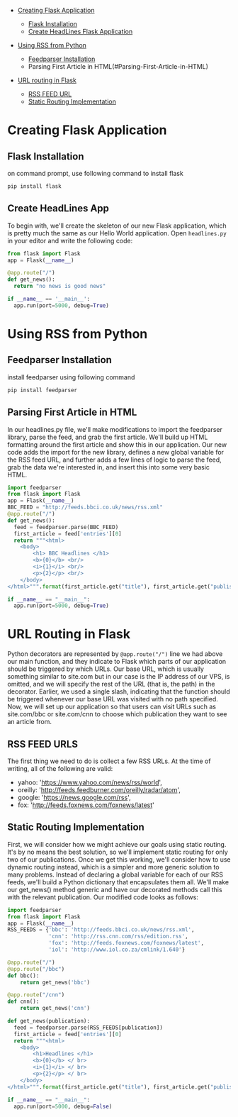 - [Creating Flask Application](#Creating-Flask-Application)
  * [Flask Installation](#Flask-Installation)
  * [Create HeadLines Flask Application](#Create-HeadLines-App)
- [Using RSS from Python](#Using-RSS-From-Python)    
  * [Feedparser Installation](#Feedparser-Installation)
  * Parsing First Article in HTML(#Parsing-First-Article-in-HTML)
  
- [URL routing in Flask](#URL-Routing-in-Flask)
  * [RSS FEED URL](#RSS-FEED-URL)
  * [Static Routing Implementation](#Static-Routing-Implementation)
    
# Creating Flask Application
## Flask Installation
on command prompt, use following command to install flask

```python
pip install flask
```

## Create HeadLines App
To begin with, we'll create the skeleton of our new Flask application, which is pretty much the same as our Hello World application. Open `headlines.py` in your editor and write the following code:
```python
from flask import Flask
app = Flask(__name__)

@app.route("/")
def get_news():
  return "no news is good news"

if __name__ == '__main__':
  app.run(port=5000, debug=True)
```


# Using RSS from Python
## Feedparser Installation
install feedparser using following command
```python
pip install feedparser
```

## Parsing First Article in HTML
In our headlines.py file, we'll make modifications to import the feedparser library, parse the feed, and grab the first article. We'll build up HTML formatting around the first article and show this in our application.
Our new code adds the import for the new library, defines a new global variable for the RSS feed URL, and further adds a few lines of logic to parse the feed, grab the data we're interested in, and insert this into some very basic HTML.

```python
import feedparser
from flask import Flask
app = Flask(__name__)
BBC_FEED = "http://feeds.bbci.co.uk/news/rss.xml"
@app.route("/")
def get_news():
  feed = feedparser.parse(BBC_FEED)
  first_article = feed['entries'][0]
  return """<html>
    <body>
        <h1> BBC Headlines </h1>
        <b>{0}</b> <br/>
        <i>{1}</i> <br/>
        <p>{2}</p> <br/>
    </body>
</html>""".format(first_article.get("title"), first_article.get("published"), first_article.get("summary"))

if __name__ == "__main__":
  app.run(port=5000, debug=True)

```

# URL Routing in Flask
Python decorators are represented by `@app.route("/")` line we had above our main function, and they indicate to Flask which parts of our application should be triggered by which URLs. Our base URL, which is usually something similar to site.com but in our case is the IP address of our VPS, is omitted, and we will specify the rest of the URL (that is, the path) in the decorator. Earlier, we used a single slash, indicating that the function should be triggered whenever our base URL was visited with no path specified. Now, we will set up our application so that users can visit URLs such as site.com/bbc or site.com/cnn to choose which publication they want to see an article from.

## RSS FEED URLS
The first thing we need to do is collect a few RSS URLs. At the time of writing, all of the following are valid:
- yahoo: 'https://www.yahoo.com/news/rss/world',
- oreilly: 'http://feeds.feedburner.com/oreilly/radar/atom',
- google: 'https://news.google.com/rss',
- fox: 'http://feeds.foxnews.com/foxnews/latest'

## Static Routing Implementation
First, we will consider how we might achieve our goals using static routing. It's by no means the best solution, so we'll implement static routing for only two of our publications. Once we get this working, we'll consider how to use dynamic routing instead, which is a simpler and more generic solution to many problems.
Instead of declaring a global variable for each of our RSS feeds, we'll build a Python dictionary that encapsulates them all. We'll make our get_news() method generic and have our decorated methods call this with the relevant publication. Our modified code looks as follows:

```python
import feedparser
from flask import Flask
app = Flask(__name__)
RSS_FEEDS = {'bbc': 'http://feeds.bbci.co.uk/news/rss.xml',
             'cnn': 'http://rss.cnn.com/rss/edition.rss',
             'fox': 'http://feeds.foxnews.com/foxnews/latest',
             'iol': 'http://www.iol.co.za/cmlink/1.640'}

@app.route("/")
@app.route("/bbc")
def bbc():
    return get_news('bbc')

@app.route("/cnn")
def cnn():
    return get_news('cnn')

def get_news(publication):
  feed = feedparser.parse(RSS_FEEDS[publication])
  first_article = feed['entries'][0]
  return """<html>
    <body>
        <h1>Headlines </h1>
        <b>{0}</b> </ br>
        <i>{1}</i> </ br>
        <p>{2}</p> </ br>
    </body>
</html>""".format(first_article.get("title"), first_article.get("published"), first_article.get("summary"))

if __name__ == "__main__":
  app.run(port=5000, debug=False)
```
